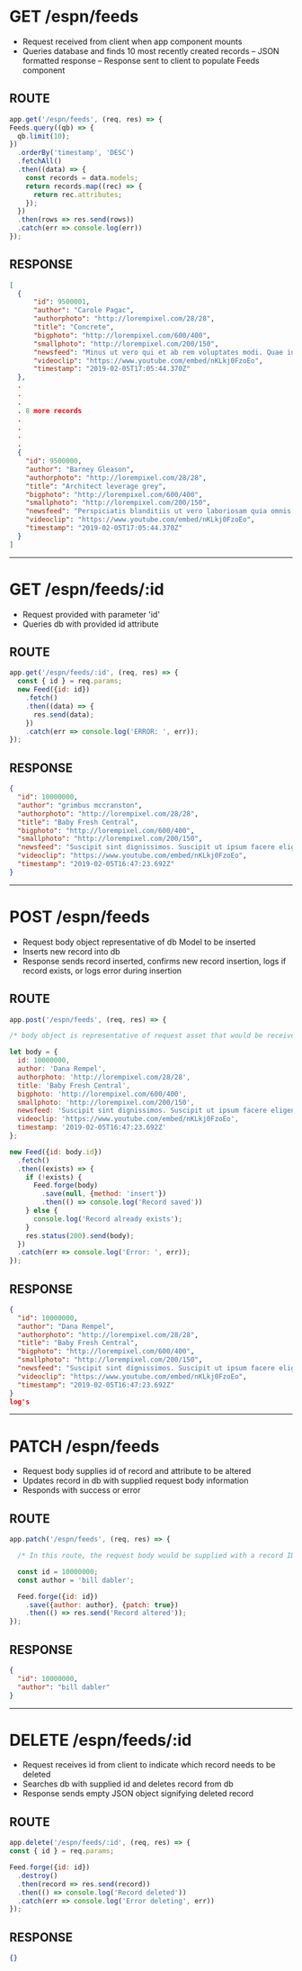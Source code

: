 # GET /espn/feeds

  - Request received from client when app component mounts
  - Queries database and finds 10 most recently created records
  – JSON formatted response
  – Response sent to client to populate Feeds component

  ## ROUTE

  ```javascript
  app.get('/espn/feeds', (req, res) => {
  Feeds.query((qb) => {
    qb.limit(10);
  })
    .orderBy('timestamp', 'DESC')
    .fetchAll()
    .then((data) => {
      const records = data.models;
      return records.map((rec) => {
        return rec.attributes;
      });
    })
    .then(rows => res.send(rows))
    .catch(err => console.log(err))
  });
  ```
  ## RESPONSE
  ```json
  [
    {
        "id": 9500001,
        "author": "Carole Pagac",
        "authorphoto": "http://lorempixel.com/28/28",
        "title": "Concrete",
        "bigphoto": "http://lorempixel.com/600/400",
        "smallphoto": "http://lorempixel.com/200/150",
        "newsfeed": "Minus ut vero qui et ab rem voluptates modi. Quae iusto et velit quia impedit. Enim voluptas id recusandae deleniti.",
        "videoclip": "https://www.youtube.com/embed/nKLkj0FzoEo",
        "timestamp": "2019-02-05T17:05:44.370Z"
    },
    .
    .
    .
    . 8 more records
    .
    .
    .
    .
    {
      "id": 9500000,
      "author": "Barney Gleason",
      "authorphoto": "http://lorempixel.com/28/28",
      "title": "Architect leverage grey",
      "bigphoto": "http://lorempixel.com/600/400",
      "smallphoto": "http://lorempixel.com/200/150",
      "newsfeed": "Perspiciatis blanditiis ut vero laboriosam quia omnis dolores sed omnis. Maxime ipsam recusandae ipsum fugit sit. Et itaque consequatur aperiam nulla perspiciatis voluptatem eum. Quia id non non vel reprehenderit. Facere ipsa distinctio velit dolorem cupiditate qui rerum ducimus possimus. Et sit soluta quis iusto aspernatur dolorem sint velit.",
      "videoclip": "https://www.youtube.com/embed/nKLkj0FzoEo",
      "timestamp": "2019-02-05T17:05:44.370Z"
    }
  ]
  ```
------------------------------------------------------------------
# GET /espn/feeds/:id

  - Request provided with parameter 'id'
  - Queries db with provided id attribute

  ## ROUTE
  ```javascript
  app.get('/espn/feeds/:id', (req, res) => {
    const { id } = req.params;
    new Feed({id: id})
      .fetch()
      .then((data) => {
        res.send(data);
      })
      .catch(err => console.log('ERROR: ', err));
  });
  ```
  ## RESPONSE
  ```json
  {
    "id": 10000000,
    "author": "grimbus mccranston",
    "authorphoto": "http://lorempixel.com/28/28",
    "title": "Baby Fresh Central",
    "bigphoto": "http://lorempixel.com/600/400",
    "smallphoto": "http://lorempixel.com/200/150",
    "newsfeed": "Suscipit sint dignissimos. Suscipit ut ipsum facere eligendi qui. Facere dolorum quae natus necessitatibus.",
    "videoclip": "https://www.youtube.com/embed/nKLkj0FzoEo",
    "timestamp": "2019-02-05T16:47:23.692Z"
  }
  ```
------------------------------------------------------------------
# POST /espn/feeds

  - Request body object representative of db Model to be inserted
  - Inserts new record into db
  - Response sends record inserted, confirms new record insertion, logs if record exists, or logs error during insertion

  ## ROUTE
  ```javascript
  app.post('/espn/feeds', (req, res) => {

  /* body object is representative of request asset that would be received from client */

  let body = {
    id: 10000000,
    author: 'Dana Rempel',
    authorphoto: 'http://lorempixel.com/28/28',
    title: 'Baby Fresh Central',
    bigphoto: 'http://lorempixel.com/600/400',
    smallphoto: 'http://lorempixel.com/200/150',
    newsfeed: 'Suscipit sint dignissimos. Suscipit ut ipsum facere eligendi qui. Facere dolorum quae natus necessitatibus.',
    videoclip: 'https://www.youtube.com/embed/nKLkj0FzoEo',
    timestamp: '2019-02-05T16:47:23.692Z'
  };

  new Feed({id: body.id})
    .fetch()
    .then((exists) => {
      if (!exists) {
        Feed.forge(body)
          .save(null, {method: 'insert'})
          .then(() => console.log('Record saved'))
      } else {
        console.log('Record already exists');
      }
      res.status(200).send(body);
    })
    .catch(err => console.log('Error: ', err));
  });
  ```
  ## RESPONSE
  ```json
  {
    "id": 10000000,
    "author": "Dana Rempel",
    "authorphoto": "http://lorempixel.com/28/28",
    "title": "Baby Fresh Central",
    "bigphoto": "http://lorempixel.com/600/400",
    "smallphoto": "http://lorempixel.com/200/150",
    "newsfeed": "Suscipit sint dignissimos. Suscipit ut ipsum facere eligendi qui. Facere dolorum quae natus necessitatibus.",
    "videoclip": "https://www.youtube.com/embed/nKLkj0FzoEo",
    "timestamp": "2019-02-05T16:47:23.692Z"
  }
  log's
  ```
------------------------------------------------------------------
# PATCH /espn/feeds

  - Request body supplies id of record and attribute to be altered
  - Updates record in db with supplied request body information
  - Responds with success or error

  ## ROUTE
  ```javascript
  app.patch('/espn/feeds', (req, res) => {

    /* In this route, the request body would be supplied with a record ID and the attribute to be changed */

    const id = 10000000;
    const author = 'bill dabler';

    Feed.forge({id: id})
      .save({author: author}, {patch: true})
      .then(() => res.send('Record altered'));
  });
  ```
  ## RESPONSE
  ```json
  {
    "id": 10000000,
    "author": "bill dabler"
  }
  ```
------------------------------------------------------------------
# DELETE /espn/feeds/:id

  - Request receives id from client to indicate which record needs to be deleted
  - Searches db with supplied id and deletes record from db
  - Response sends empty JSON object signifying deleted record
  ## ROUTE
  ```javascript
  app.delete('/espn/feeds/:id', (req, res) => {
  const { id } = req.params;

  Feed.forge({id: id})
    .destroy()
    .then(record => res.send(record))
    .then(() => console.log('Record deleted'))
    .catch(err => console.log('Error deleting', err))
  });
  ```
  ## RESPONSE
  ```json
  {}
  ```